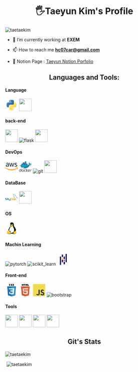 <h1 align="center">🖐Taeyun Kim's Profile</h1>
<h3 align="center"></h3>

<p align="left"> <img src="https://komarev.com/ghpvc/?username=taetaekim&label=Profile%20views&color=0e75b6&style=flat" alt="taetaekim" /> </p>

<!-- - 🔭 I’m currently working on : Cooling system -->

- 🌱 I’m currently working at **EXEM**

- 📫 How to reach me **hc07car@gmail.com**

- 📄 Notion Page : <a href='https://taete-portfolio.notion.site/bedb550405a54effae790124f059ee3c'>Taeyun Notion Porfolio</a>

<!-- <p align="left"> <a href="https://github.com/ryo-ma/github-profile-trophy"><img src="https://github-profile-trophy.vercel.app/?username=taetaekim" alt="taetaekim" /></a> </p> -->
<h2 align="center">Languages and Tools:</h2>
<p align="center">
    <h4>Language</h4>
    <p>
    <img src="https://raw.githubusercontent.com/devicons/devicon/master/icons/python/python-original.svg" alt="python" width="40" height="40"/>
    <img src="https://cdn.jsdelivr.net/gh/devicons/devicon/icons/java/java-original-wordmark.svg" width="40" height="40"/>
    </p>
    <h4>back-end</h4>
    <p>
    <img src="https://cdn.jsdelivr.net/gh/devicons/devicon/icons/fastapi/fastapi-original-wordmark.svg" width="40" height="40"/>
    <img src="https://www.vectorlogo.zone/logos/pocoo_flask/pocoo_flask-icon.svg" alt="flask" width="40" height="40"/>
    <img src="https://cdn.jsdelivr.net/gh/devicons/devicon/icons/spring/spring-original.svg" width="40" height="40"/>
    </p>
    <h4>DevOps</h4>
    <p>
    <img src="https://raw.githubusercontent.com/devicons/devicon/master/icons/amazonwebservices/amazonwebservices-original-wordmark.svg" alt="aws" width="40" height="40"/>
    <img src="https://raw.githubusercontent.com/devicons/devicon/master/icons/docker/docker-original-wordmark.svg" alt="docker" width="40" height="40"/>
    <img src="https://www.vectorlogo.zone/logos/git-scm/git-scm-icon.svg" alt="git" width="40" height="40"/>
    <img src="https://cdn.jsdelivr.net/gh/devicons/devicon/icons/github/github-original-wordmark.svg" width='40' height='40'/>
    </p>
    <h4>DataBase</h4>
    <p>
    <img src="https://raw.githubusercontent.com/devicons/devicon/master/icons/mysql/mysql-original-wordmark.svg" alt="mysql" width="40" height="40"/>
    <img src="https://cdn.jsdelivr.net/gh/devicons/devicon/icons/mongodb/mongodb-original-wordmark.svg" width="40" height="40"/>
    </p>
    <h4>OS</h4>
    <img src="https://raw.githubusercontent.com/devicons/devicon/master/icons/linux/linux-original.svg" alt="linux" width="40" height="40"/>
    <h4>Machin Learning</h4>
    <p>
    <img src="https://www.vectorlogo.zone/logos/pytorch/pytorch-icon.svg" alt="pytorch" width="40" height="40"/>
    <img src="https://upload.wikimedia.org/wikipedia/commons/0/05/Scikit_learn_logo_small.svg" alt="scikit_learn" width="40" height="40"/>
    <img src="https://raw.githubusercontent.com/devicons/devicon/2ae2a900d2f041da66e950e4d48052658d850630/icons/pandas/pandas-original.svg" alt="pandas" width="40" height="40"/>
    </p>
    <h4>Front-end</h4>
    <p>
    <img src="https://raw.githubusercontent.com/devicons/devicon/master/icons/css3/css3-original-wordmark.svg" alt="css3" width="40" height="40"/>
    <img src="https://raw.githubusercontent.com/devicons/devicon/master/icons/html5/html5-original-wordmark.svg" alt="html5" width="40" height="40"/>
    <img src="https://raw.githubusercontent.com/devicons/devicon/master/icons/javascript/javascript-original.svg" alt="javascript" width="40" height="40"/>   
    <img src="https://cdn.jsdelivr.net/gh/devicons/devicon/icons/bootstrap/bootstrap-plain-wordmark.svg"  alt="bootstrap" width="40" height="40"/>
    </p>
    <h4>Tools</h4>
    <p>
    <img src="https://cdn.jsdelivr.net/gh/devicons/devicon/icons/slack/slack-original.svg" width="40" height="40" />
    <img src="https://cdn.jsdelivr.net/gh/devicons/devicon/icons/intellij/intellij-original.svg"  width="40" height="40" />
    <img src="https://cdn.jsdelivr.net/gh/devicons/devicon/icons/vim/vim-original.svg" width="40" height="40" />
    <img src="https://cdn.jsdelivr.net/gh/devicons/devicon/icons/vscode/vscode-original.svg" width="40" height="40" />
    </p>      
</p>
<h2 align="center">Git's Stats</h2>
<p>
    <p>
        <img align="center" src="https://github-readme-stats.vercel.app/api/top-langs?username=taetaekim&show_icons=true&theme=merko&locale=en&layout=compact" alt="taetaekim" />
    </p>
    <p>&nbsp;<img align="center" src="https://github-readme-stats.vercel.app/api?username=taetaekim&show_icons=true&theme=dracula&locale=en" alt="taetaekim" /></p>
</p>
